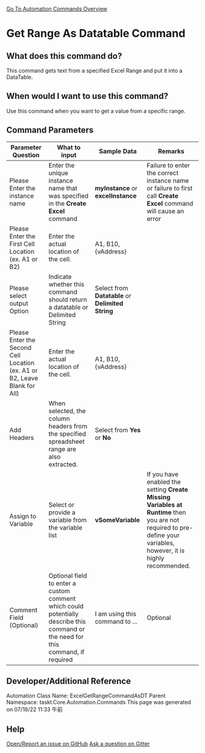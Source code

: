 <!--TITLE: Get Range As Datatable Command -->
<!-- SUBTITLE: a command in the Excel Commands group. -->
[Go To Automation Commands Overview](/automation-commands.md)


# Get Range As Datatable Command


## What does this command do?
This command gets text from a specified Excel Range and put it into a DataTable.


## When would I want to use this command?
Use this command when you want to get a value from a specific range.


## Command Parameters
| Parameter Question   	| What to input  	|  Sample Data 	| Remarks  	|
| ---                    | ---               | ---           | ---       |
|Please Enter the instance name|Enter the unique instance name that was specified in the **Create Excel** command|**myInstance** or **excelInstance**|Failure to enter the correct instance name or failure to first call **Create Excel** command will cause an error|
|Please Enter the First Cell Location (ex. A1 or B2)|Enter the actual location of the cell.|A1, B10, {vAddress}||
|Please select output Option|Indicate whether this command should return a datatable or Delimited String|Select from **Datatable** or **Delimited String**||
|Please Enter the Second Cell Location (ex. A1 or B2, Leave Blank for All)|Enter the actual location of the cell.|A1, B10, {vAddress}||
|Add Headers|When selected, the column headers from the specified spreadsheet range are also extracted.|Select from **Yes** or **No**||
|Assign to Variable|Select or provide a variable from the variable list|**vSomeVariable**|If you have enabled the setting **Create Missing Variables at Runtime** then you are not required to pre-define your variables, however, it is highly recommended.|
|Comment Field (Optional)|Optional field to enter a custom comment which could potentially describe this command or the need for this command, if required|I am using this command to ...|Optional|
















## Developer/Additional Reference
Automation Class Name: ExcelGetRangeCommandAsDT
Parent Namespace: taskt.Core.Automation.Commands
This page was generated on 07/18/22 11:33 午前


## Help
[Open/Report an issue on GitHub](https://github.com/saucepleez/taskt/issues/new)
[Ask a question on Gitter](https://gitter.im/taskt-rpa/Lobby)

